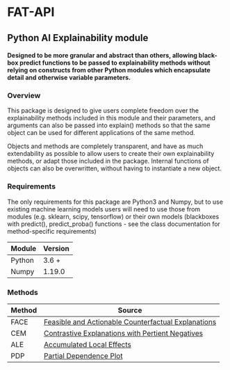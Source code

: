 # FAT-API

## Python AI Explainability module 

#### Designed to be more granular and abstract than others, allowing black-box predict functions to be passed to explainability methods without relying on constructs from other Python modules which encapsulate detail and otherwise variable parameters.


### Overview

This package is designed to give users complete freedom over the explainability methods included in this module and their parameters, and arguments can also be passed into explain() methods so that the same object can be used for different applications of the same method.

Objects and methods are completely transparent, and have as much extendability as possible to allow users to create their own explainability methods, or adapt those included in the package. Internal functions of objects can also be overwritten, without having to instantiate a new object.



### Requirements

The only requirements for this package are Python3 and Numpy, but to use existing machine learning models users will need to use those from modules (e.g. sklearn, scipy, tensorflow) or their own models (blackboxes with predict(), predict_proba() functions - see the class documentation for method-specific requirements)

| Module      | Version |
| ----------- | ----------- |
| Python      | 3.6 +      |
| Numpy   | 1.19.0        |



### Methods

| Method      | Source |
| ----------- | ----------- |
| FACE | [Feasible and Actionable Counterfactual Explanations](https://arxiv.org/abs/1909.09369) |
| CEM | [Contrastive Explanations with Pertient Negatives](https://papers.nips.cc/paper/2018/file/c5ff2543b53f4cc0ad3819a36752467b-Paper.pdf) |
| ALE | [Accumulated Local Effects](https://christophm.github.io/interpretable-ml-book/ale.html) |
| PDP | [Partial Dependence Plot](https://christophm.github.io/interpretable-ml-book/pdp.html) |